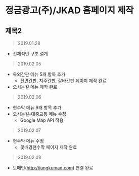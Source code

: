 정금광고(주)/JKAD 홈페이지 제작
==============================
제목2
--------------------------------------------------

> 2019.01.28
+ 전체적인 구조 설계

> 2019.02.05
+ 옥외간판 메뉴 5개 항목 추가
  + 전면간판, 지주간판, 갈바간판 페이지 제작 완료
+ 오시는길 메뉴 제작 완료

> 2019.02.06
+ 현수막 메뉴 9개 항목 추가
+ 오시는길-대중교통 메뉴 수정
  + Google Map API 적용

> 2019.02.07
+ 현수막 메뉴 수정
  + 꽃배경현수막 페이지 제작 완료

> 2019.02.08
+ 도메인(http://jungkumad.com) 연결 완료
